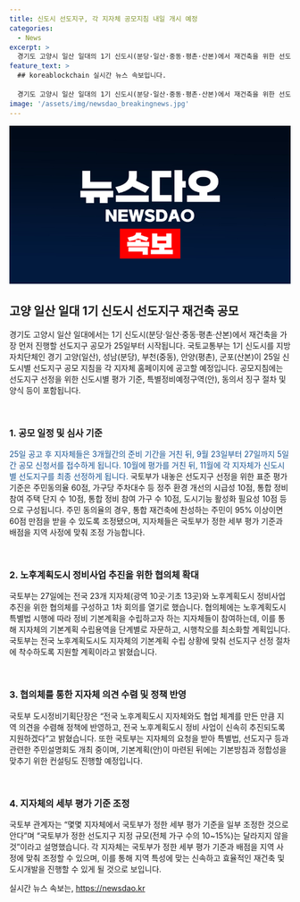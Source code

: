 ```yaml
---
title: 신도시 선도지구, 각 지자체 공모지침 내일 개시 예정
categories:
  - News
excerpt: >
  경기도 고양시 일산 일대의 1기 신도시(분당·일산·중동·평촌·산본)에서 재건축을 위한 선도지구 공모가 25일부터 시작된다. 공모를 통해 9월에 선도지구를 최종 선정한 후, 지자체는 세부 평가 기준과 배점을 조정하여 선택할 예정이다. 또한, 국토부는 노후계획도시 정비사업을 위한 협의체를 구성하여 지자체의 기본계획 수립을 지원할 계획이다. 지자체의 의견을 수렴하여 정책에 반영하고, 노후계획도시 정비 사업을 신속히 추진하기로 밝혔다.
feature_text: >
  ## koreablockchain 실시간 뉴스 속보입니다.

  경기도 고양시 일산 일대의 1기 신도시(분당·일산·중동·평촌·산본)에서 재건축을 위한 선도지구 공모가 25일부터 시작된다. 공모를 통해 9월에 선도지구를 최종 선정한 후, 지자체는 세부 평가 기준과 배점을 조정하여 선택할 예정이다. 또한, 국토부는 노후계획도시 정비사업을 위한 협의체를 구성하여 지자체의 기본계획 수립을 지원할 계획이다. 지자체의 의견을 수렴하여 정책에 반영하고, 노후계획도시 정비 사업을 신속히 추진하기로 밝혔다.
image: '/assets/img/newsdao_breakingnews.jpg'
---
```


<p><img src="/assets/img/newsdao_breakingnews.jpg" alt="koreablockchain 속보" /></p>

<h2 data-ke-size="size26">고양 일산 일대 1기 신도시 선도지구 재건축 공모</h2>

<p>경기도 고양시 일산 일대에서는 1기 신도시(분당·일산·중동·평촌·산본)에서 재건축을 가장 먼저 진행할 선도지구 공모가 25일부터 시작됩니다. 국토교통부는 1기 신도시를 지방자치단체인 경기 고양(일산), 성남(분당), 부천(중동), 안양(평촌), 군포(산본)이 25일 신도시별 선도지구 공모 지침을 각 지자체 홈페이지에 공고할 예정입니다. 공모지침에는 선도지구 선정을 위한 신도시별 평가 기준, 특별정비예정구역(안), 동의서 징구 절차 및 양식 등이 포함됩니다. </p>

<p data-ke-size="size16">&nbsp;</p>

<h3>1. 공모 일정 및 심사 기준</h3>

<p><span style="color: #1a5490;">25일 공고 후 지자체들은 3개월간의 준비 기간을 거친 뒤, 9월 23일부터 27일까지 5일간 공모 신청서를 접수하게 됩니다. 10월에 평가를 거친 뒤, 11월에 각 지자체가 신도시별 선도지구를 최종 선정하게 됩니다. </span>국토부가 내놓은 선도지구 선정을 위한 표준 평가 기준은 주민동의율 60점, 가구당 주차대수 등 정주 환경 개선의 시급성 10점, 통합 정비 참여 주택 단지 수 10점, 통합 정비 참여 가구 수 10점, 도시기능 활성화 필요성 10점 등으로 구성됩니다. 주민 동의율의 경우, 통합 재건축에 찬성하는 주민이 95% 이상이면 60점 만점을 받을 수 있도록 조정됐으며, 지자체들은 국토부가 정한 세부 평가 기준과 배점을 지역 사정에 맞춰 조정 가능합니다.</p>

<p data-ke-size="size16">&nbsp;</p>

<h3>2. 노후계획도시 정비사업 추진을 위한 협의체 확대</h3>

<p>국토부는 27일에는 전국 23개 지자체(광역 10곳·기초 13곳)와 노후계획도시 정비사업 추진을 위한 협의체를 구성하고 1차 회의를 열기로 했습니다. 협의체에는 노후계획도시 특별법 시행에 따라 정비 기본계획을 수립하고자 하는 지자체들이 참여하는데, 이를 통해 지자체의 기본계획 수립용역을 단계별로 자문하고, 시행착오를 최소화할 계획입니다. 국토부는 전국 노후계획도시도 지자체의 기본계획 수립 상황에 맞춰 선도지구 선정 절차에 착수하도록 지원할 계획이라고 밝혔습니다.</p>

<p data-ke-size="size16">&nbsp;</p>

<h3>3. 협의체를 통한 지자체 의견 수렴 및 정책 반영</h3>

<p>국토부 도시정비기획단장은 “전국 노후계획도시 지자체와도 협업 체계를 만든 만큼 지역 의견을 수렴해 정책에 반영하고, 전국 노후계획도시 정비 사업이 신속히 추진되도록 지원하겠다”고 밝혔습니다. 또한 국토부는 지자체의 요청을 받아 특별법, 선도지구 등과 관련한 주민설명회도 개최 중이며, 기본계획(안)이 마련된 뒤에는 기본방침과 정합성을 맞추기 위한 컨설팅도 진행할 예정입니다.</p>

<p data-ke-size="size16">&nbsp;</p>

<h3>4. 지자체의 세부 평가 기준 조정</h3>

<p>국토부 관계자는 “몇몇 지자체에서 국토부가 정한 세부 평가 기준을 일부 조정한 것으로 안다”며 “국토부가 정한 선도지구 지정 규모(전체 가구 수의 10~15%)는 달라지지 않을 것”이라고 설명했습니다. 각 지자체는 국토부가 정한 세부 평가 기준과 배점을 지역 사정에 맞춰 조정할 수 있으며, 이를 통해 지역 특성에 맞는 신속하고 효율적인 재건축 및 도시개발을 진행할 수 있게 될 것으로 보입니다.</p>
실시간 뉴스 속보는, <a href="https://newsdao.kr" rel="dofollow">https://newsdao.kr</a>


